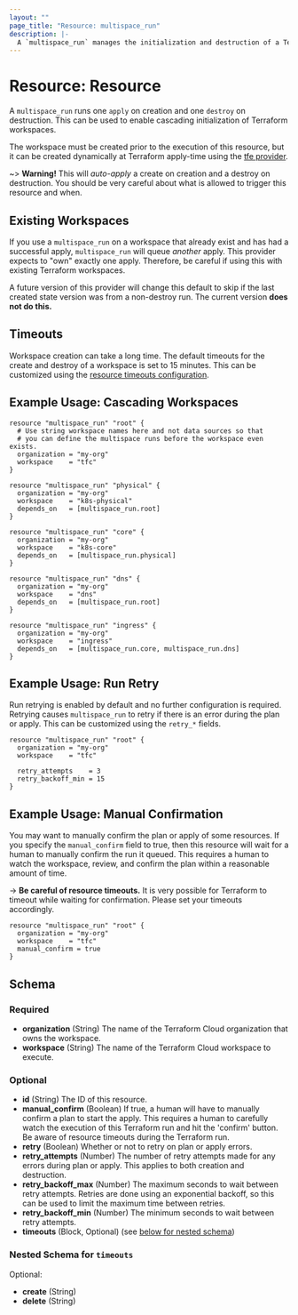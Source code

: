 ```yaml
---
layout: ""
page_title: "Resource: multispace_run"
description: |-
  A `multispace_run` manages the initialization and destruction of a Terraform workspace. This will queue and run an `apply` once (only if no other applies have been run) and on destroy will queue and run a `destroy` run.
---
```


# Resource: Resource

A `multispace_run` runs one `apply` on creation and one `destroy` on
destruction. This can be used to enable cascading initialization of
Terraform workspaces.

The workspace must be created prior to the execution of this resource,
but it can be created dynamically at Terraform apply-time using the
[tfe provider](https://registry.terraform.io/providers/hashicorp/tfe/latest).

~> **Warning!** This will _auto-apply_ a create on creation and a destroy
on destruction. You should be very careful about what is allowed to trigger
this resource and when.

## Existing Workspaces

If you use a `multispace_run` on a workspace that already exist and has
had a successful apply, `multispace_run` will queue _another_ apply. This
provider expects to "own" exactly one apply. Therefore, be careful if
using this with existing Terraform workspaces.

A future version of this provider will change this default to skip
if the last created state version was from a non-destroy run. The current
version **does not do this.**

## Timeouts

Workspace creation can take a long time. The default timeouts for the
create and destroy of a workspace is set to 15 minutes. This can be
customized using the
[resource timeouts configuration](https://www.terraform.io/docs/language/resources/syntax.html#operation-timeouts).

## Example Usage: Cascading Workspaces

```hcl
resource "multispace_run" "root" {
  # Use string workspace names here and not data sources so that
  # you can define the multispace runs before the workspace even exists.
  organization = "my-org"
  workspace    = "tfc"
}

resource "multispace_run" "physical" {
  organization = "my-org"
  workspace    = "k8s-physical"
  depends_on   = [multispace_run.root]
}

resource "multispace_run" "core" {
  organization = "my-org"
  workspace    = "k8s-core"
  depends_on   = [multispace_run.physical]
}

resource "multispace_run" "dns" {
  organization = "my-org"
  workspace    = "dns"
  depends_on   = [multispace_run.root]
}

resource "multispace_run" "ingress" {
  organization = "my-org"
  workspace    = "ingress"
  depends_on   = [multispace_run.core, multispace_run.dns]
}
```

## Example Usage: Run Retry

Run retrying is enabled by default and no further configuration is required.
Retrying causes `multispace_run` to retry if there is an error during the
plan or apply. This can be customized using the `retry_*` fields.

```hcl
resource "multispace_run" "root" {
  organization = "my-org"
  workspace    = "tfc"

  retry_attempts    = 3
  retry_backoff_min = 15
}
```

## Example Usage: Manual Confirmation

You may want to manually confirm the plan or apply of some resources.
If you specify the `manual_confirm` field to true, then this resource will
wait for a human to manually confirm the run it queued. This requires a human
to watch the workspace, review, and confirm the plan within a reasonable
amount of time.

-> **Be careful of resource timeouts.** It is very possible for Terraform
to timeout while waiting for confirmation. Please set your timeouts accordingly.

```hcl
resource "multispace_run" "root" {
  organization = "my-org"
  workspace    = "tfc"
  manual_confirm = true
}
```

<!-- schema generated by tfplugindocs -->
## Schema

### Required

- **organization** (String) The name of the Terraform Cloud organization that owns the workspace.
- **workspace** (String) The name of the Terraform Cloud workspace to execute.

### Optional

- **id** (String) The ID of this resource.
- **manual_confirm** (Boolean) If true, a human will have to manually confirm a plan to start the apply. This requires a human to carefully watch the execution of this Terraform run and hit the 'confirm' button. Be aware of resource timeouts during the Terraform run.
- **retry** (Boolean) Whether or not to retry on plan or apply errors.
- **retry_attempts** (Number) The number of retry attempts made for any errors during plan or apply. This applies to both creation and destruction.
- **retry_backoff_max** (Number) The maximum seconds to wait between retry attempts. Retries are done using an exponential backoff, so this can be used to limit the maximum time between retries.
- **retry_backoff_min** (Number) The minimum seconds to wait between retry attempts.
- **timeouts** (Block, Optional) (see [below for nested schema](#nestedblock--timeouts))

<a id="nestedblock--timeouts"></a>
### Nested Schema for `timeouts`

Optional:

- **create** (String)
- **delete** (String)

